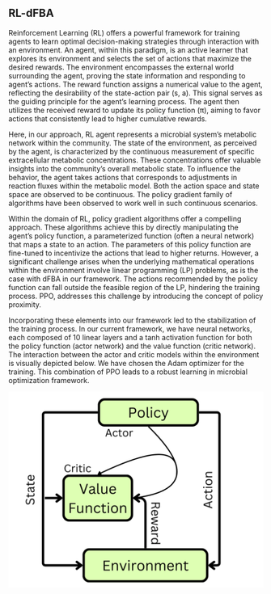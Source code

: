 ## RL-dFBA
Reinforcement Learning (RL) offers a powerful framework for training agents to learn optimal decision-making strategies through interaction with an environment. An agent, within this paradigm, is an active learner that explores its environment and selects the set of actions that maximize the desired rewards. The environment encompasses the external world surrounding the agent, proving the state information and responding to agent’s actions. The reward function assigns a numerical value to the agent, reflecting the desirability of the state-action pair (s, a). This signal serves as the guiding principle for the agent’s learning process. The agent then utilizes the received reward to update its policy function (π), aiming to favor actions that consistently lead to higher cumulative rewards.

Here, in our approach, RL agent represents a microbial system’s metabolic network within the community. The state of the environment, as perceived by the agent, is characterized by the continuous measurement of specific extracellular metabolic concentrations. These concentrations offer valuable insights into the community’s overall metabolic state. To influence the behavior, the agent takes actions that corresponds to adjustments in reaction fluxes within the metabolic model. Both the action space and state space are observed to be continuous. The policy gradient family of algorithms have been observed to work well in such continuous scenarios. 

Within the domain of RL, policy gradient algorithms offer a compelling approach. These algorithms achieve this by directly manipulating the agent’s policy function, a parameterized function (often a neural network) that maps a state to an action. The parameters of this policy function are fine-tuned to incentivize the actions that lead to higher returns. However, a significant challenge arises when the underlying mathematical operations within the environment involve linear programming (LP) problems, as is the case with dFBA in our framework. The actions recommended by the policy function can fall outside the feasible region of the LP, hindering the training process. PPO, addresses this challenge by introducing the concept of policy proximity.

Incorporating these elements into our framework led to the stabilization of the training process. In our current framework, we have neural networks, each composed of 10 linear layers and a tanh activation function for both the policy function (actor network) and the value function (critic network). The interaction between the actor and critic models within the environment is visually depicted below. We have chosen the Adam optimizer for the training. This combination of PPO leads to a robust learning in microbial optimization framework.

![Actor Critic Model](https://github.com/anshul-2010/Computational-Systems-Biology/blob/main/images/display/Actor_Critic.png)
